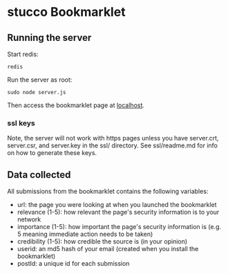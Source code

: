 stucco Bookmarklet
========

Running the server
--------

Start redis: 

    redis

Run the server as root:

    sudo node server.js

Then access the bookmarklet page at [localhost](http://localhost).

### ssl keys

Note, the server will not work with https pages unless you have server.crt, server.csr, and server.key in the ssl/ directory.
See ssl/readme.md for info on how to generate these keys.

Data collected
--------

All submissions from the bookmarklet contains the following variables:

- url: the page you were looking at when you launched the bookmarklet
- relevance (1-5): how relevant the page's security information is to your network
- importance (1-5): how important the page's security information is (e.g. 5 meaning immediate action needs to be taken)
- credibility (1-5): how credible the source is (in your opinion)
- userid: an md5 hash of your email (created when you install the bookmarklet)
- postId: a unique id for each submission
